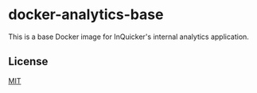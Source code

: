 # docker-analytics-base

This is a base Docker image for InQuicker's internal analytics application.

## License

[MIT](http://opensource.org/licenses/MIT)
